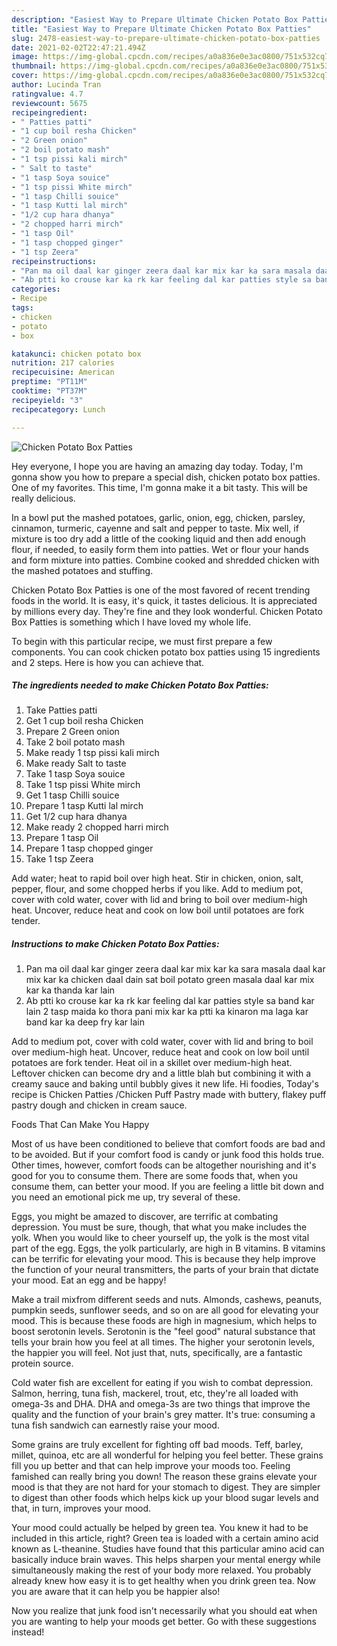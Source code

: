 ```yaml
---
description: "Easiest Way to Prepare Ultimate Chicken Potato Box Patties"
title: "Easiest Way to Prepare Ultimate Chicken Potato Box Patties"
slug: 2478-easiest-way-to-prepare-ultimate-chicken-potato-box-patties
date: 2021-02-02T22:47:21.494Z
image: https://img-global.cpcdn.com/recipes/a0a836e0e3ac0800/751x532cq70/chicken-potato-box-patties-recipe-main-photo.jpg
thumbnail: https://img-global.cpcdn.com/recipes/a0a836e0e3ac0800/751x532cq70/chicken-potato-box-patties-recipe-main-photo.jpg
cover: https://img-global.cpcdn.com/recipes/a0a836e0e3ac0800/751x532cq70/chicken-potato-box-patties-recipe-main-photo.jpg
author: Lucinda Tran
ratingvalue: 4.7
reviewcount: 5675
recipeingredient:
- " Patties patti"
- "1 cup boil resha Chicken"
- "2 Green onion"
- "2 boil potato mash"
- "1 tsp pissi kali mirch"
- " Salt to taste"
- "1 tasp Soya souice"
- "1 tsp pissi White mirch"
- "1 tasp Chilli souice"
- "1 tasp Kutti lal mirch"
- "1/2 cup hara dhanya"
- "2 chopped harri mirch"
- "1 tasp Oil"
- "1 tasp chopped ginger"
- "1 tsp Zeera"
recipeinstructions:
- "Pan ma oil daal kar ginger zeera daal kar mix kar ka sara masala daal kar mix kar ka chicken daal dain sat boil potato green masala daal kar mix kar ka thanda kar lain"
- "Ab ptti ko crouse kar ka rk kar feeling dal kar patties style sa band kar lain 2 tasp maida ko thora pani mix kar ka ptti ka kinaron ma laga kar band kar ka deep fry kar lain"
categories:
- Recipe
tags:
- chicken
- potato
- box

katakunci: chicken potato box 
nutrition: 217 calories
recipecuisine: American
preptime: "PT11M"
cooktime: "PT37M"
recipeyield: "3"
recipecategory: Lunch

---
```



![Chicken Potato Box Patties](https://img-global.cpcdn.com/recipes/a0a836e0e3ac0800/751x532cq70/chicken-potato-box-patties-recipe-main-photo.jpg)

Hey everyone, I hope you are having an amazing day today. Today, I'm gonna show you how to prepare a special dish, chicken potato box patties. One of my favorites. This time, I'm gonna make it a bit tasty. This will be really delicious.

In a bowl put the mashed potatoes, garlic, onion, egg, chicken, parsley, cinnamon, turmeric, cayenne and salt and pepper to taste. Mix well, if mixture is too dry add a little of the cooking liquid and then add enough flour, if needed, to easily form them into patties. Wet or flour your hands and form mixture into patties. Combine cooked and shredded chicken with the mashed potatoes and stuffing.

Chicken Potato Box Patties is one of the most favored of recent trending foods in the world. It is easy, it's quick, it tastes delicious. It is appreciated by millions every day. They're fine and they look wonderful. Chicken Potato Box Patties is something which I have loved my whole life.


To begin with this particular recipe, we must first prepare a few components. You can cook chicken potato box patties using 15 ingredients and 2 steps. Here is how you can achieve that.

<!--inarticleads1-->

##### The ingredients needed to make Chicken Potato Box Patties:

1. Take  Patties patti
1. Get 1 cup boil resha Chicken
1. Prepare 2 Green onion
1. Take 2 boil potato mash
1. Make ready 1 tsp pissi kali mirch
1. Make ready  Salt to taste
1. Take 1 tasp Soya souice
1. Take 1 tsp pissi White mirch
1. Get 1 tasp Chilli souice
1. Prepare 1 tasp Kutti lal mirch
1. Get 1/2 cup hara dhanya
1. Make ready 2 chopped harri mirch
1. Prepare 1 tasp Oil
1. Prepare 1 tasp chopped ginger
1. Take 1 tsp Zeera


Add water; heat to rapid boil over high heat. Stir in chicken, onion, salt, pepper, flour, and some chopped herbs if you like. Add to medium pot, cover with cold water, cover with lid and bring to boil over medium-high heat. Uncover, reduce heat and cook on low boil until potatoes are fork tender. 

<!--inarticleads2-->

##### Instructions to make Chicken Potato Box Patties:

1. Pan ma oil daal kar ginger zeera daal kar mix kar ka sara masala daal kar mix kar ka chicken daal dain sat boil potato green masala daal kar mix kar ka thanda kar lain
1. Ab ptti ko crouse kar ka rk kar feeling dal kar patties style sa band kar lain 2 tasp maida ko thora pani mix kar ka ptti ka kinaron ma laga kar band kar ka deep fry kar lain


Add to medium pot, cover with cold water, cover with lid and bring to boil over medium-high heat. Uncover, reduce heat and cook on low boil until potatoes are fork tender. Heat oil in a skillet over medium-high heat. Leftover chicken can become dry and a little blah but combining it with a creamy sauce and baking until bubbly gives it new life. Hi foodies, Today&#39;s recipe is Chicken Patties /Chicken Puff Pastry made with buttery, flakey puff pastry dough and chicken in cream sauce. 

Foods That Can Make You Happy


Most of us have been conditioned to believe that comfort foods are bad and to be avoided. But if your comfort food is candy or junk food this holds true. Other times, however, comfort foods can be altogether nourishing and it's good for you to consume them. There are some foods that, when you consume them, can better your mood. If you are feeling a little bit down and you need an emotional pick me up, try several of these.

Eggs, you might be amazed to discover, are terrific at combating depression. You must be sure, though, that what you make includes the yolk. When you would like to cheer yourself up, the yolk is the most vital part of the egg. Eggs, the yolk particularly, are high in B vitamins. B vitamins can be terrific for elevating your mood. This is because they help improve the function of your neural transmitters, the parts of your brain that dictate your mood. Eat an egg and be happy!

Make a trail mixfrom different seeds and nuts. Almonds, cashews, peanuts, pumpkin seeds, sunflower seeds, and so on are all good for elevating your mood. This is because these foods are high in magnesium, which helps to boost serotonin levels. Serotonin is the "feel good" natural substance that tells your brain how you feel at all times. The higher your serotonin levels, the happier you will feel. Not just that, nuts, specifically, are a fantastic protein source.

Cold water fish are excellent for eating if you wish to combat depression. Salmon, herring, tuna fish, mackerel, trout, etc, they're all loaded with omega-3s and DHA. DHA and omega-3s are two things that improve the quality and the function of your brain's grey matter. It's true: consuming a tuna fish sandwich can earnestly raise your mood. 

Some grains are truly excellent for fighting off bad moods. Teff, barley, millet, quinoa, etc are all wonderful for helping you feel better. These grains fill you up better and that can help improve your moods too. Feeling famished can really bring you down! The reason these grains elevate your mood is that they are not hard for your stomach to digest. They are simpler to digest than other foods which helps kick up your blood sugar levels and that, in turn, improves your mood.

Your mood could actually be helped by green tea. You knew it had to be included in this article, right? Green tea is loaded with a certain amino acid known as L-theanine. Studies have found that this particular amino acid can basically induce brain waves. This helps sharpen your mental energy while simultaneously making the rest of your body more relaxed. You probably already knew how easy it is to get healthy when you drink green tea. Now you are aware that it can help you be happier also!

Now you realize that junk food isn't necessarily what you should eat when you are wanting to help your moods get better. Go  with  these suggestions  instead!

